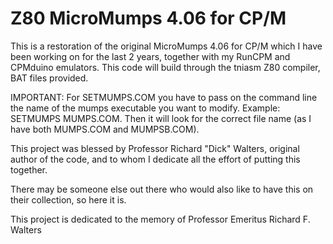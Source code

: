 # Z80 MicroMumps 4.06 for CP/M

This is a restoration of the original MicroMumps 4.06 for CP/M which I have been working on for the last 2 years, together with my RunCPM and CPMduino emulators.
This code will build through the tniasm Z80 compiler, BAT files provided.

IMPORTANT: For SETMUMPS.COM you have to pass on the command line the name of the mumps executable you want to modify. Example: SETMUMPS MUMPS.COM.
Then it will look for the correct file name (as I have both MUMPS.COM and MUMPSB.COM).

This project was blessed by Professor Richard "Dick" Walters, original author of the code, and to whom I dedicate all the effort of putting this together.

There may be someone else out there who would also like to have this on their collection, so here it is.

This project is dedicated to the memory of Professor Emeritus Richard F. Walters
